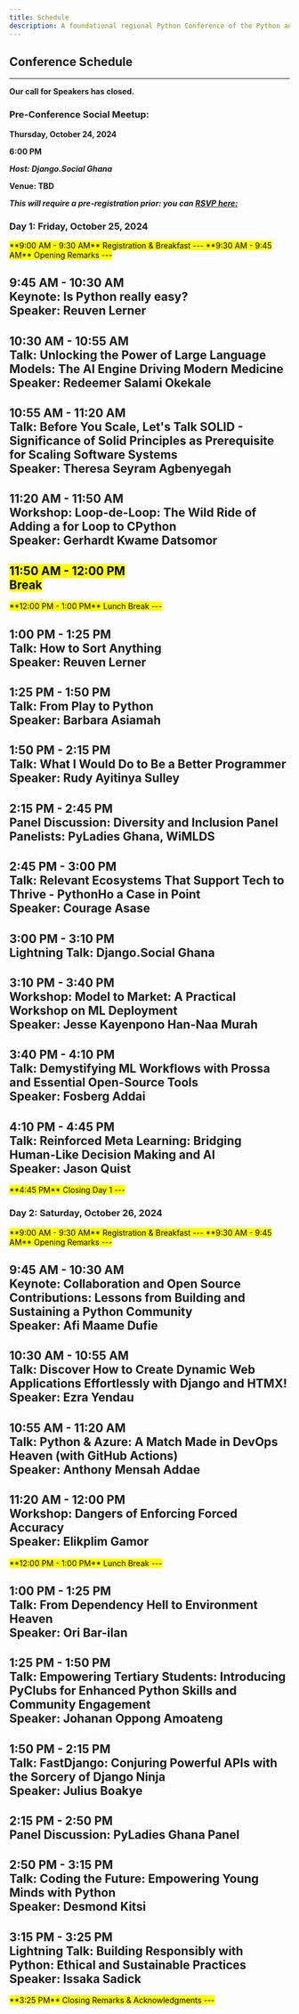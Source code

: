 ```yaml
---
title: Schedule
description: A foundational regional Python Conference of the Python and developer community in Volta.
---
```


## Conference Schedule

---

**Our call for Speakers has closed.**

<!-- Program Schedule will be outlined once it becomes available

### Want to Speak at PythonHo Conference?

- Our Call for proposals is opened - <a href="https://www.papercall.io/cfps/6013/submissions/new" target="_blank">**Submit a talk**</a>

***The deadline for submissions is September 20, 2024. We will review all proposals and notify selected speakers by September 30, 2024.***

### What We are Looking For

We invite speakers from diverse backgrounds to submit proposals for talks that will inspire, educate, and engage our audience. Be it a seasoned speaker or new to presenting, we welcome your contributions. Below are some guidelines to help you craft your proposals:

### Topics of Interest:

- Python Fundamentals: Talks that cover basic to intermediate Python programming concepts, best practices, and coding tips.

- Advanced Python Techniques: Deep dives into advanced Python topics such as meta programming, decorators, and concurrency.

- Web Development: Insights into building web applications using frameworks like Django, Flask, and FastAPI.

- Data Science and Machine Learning: Sessions on data analysis, machine learning algorithms, data visualization, and tools like pandas, scikit-learn, and TensorFlow.

- Automation and DevOps: Presentations on using Python for automation, scripting, CI/CD pipelines, and infrastructure as code.

- Open Source Contributions: Stories and tips on contributing to open source projects, managing open source communities, and the impact of open source software.

- Community and Mentorship: Discussions on building inclusive communities, mentoring new developers, Diversity and Inclusion and fostering collaboration.

- Industry Applications: Real-world case studies and applications of Python in various industries such as finance, healthcare, education, and more.

### Audience:

Our attendees range from beginners to advanced Python developers, including students, educators, researchers, and industry professionals. They are eager to learn about new tools, techniques, and best practices in Python development and related technologies.

### Proposal Guidelines

Title: A concise and engaging title for your talk.

Abstract: A brief description of your talk (150-200 words) that highlights what the audience will learn and why it is relevant.

Outline: A short outline of the key points you plan to cover.

Target Audience: Specify the experience level of your audience (beginner, intermediate, advanced) and any prerequisites for attending your session.

Bio: A short bio (50-100 words) about yourself, including your experience with Python and any previous speaking engagements.

### Submission Process

Please submit your proposals through our online submission form  <a href="https://www.papercall.io/cfps/6013/submissions/new" target="_blank">**here**</a>. The deadline for submissions is September 20, 2024. We will review all proposals and notify selected speakers by September 30, 2024.

### Speaker Benefits

Complimentary Admission: Free conference registration for all speakers.

Travel Stipend: Assistance with travel and accommodation expenses for out-of-town speakers.

Exposure: An opportunity to share your knowledge and expertise with a passionate and engaged audience.

Networking: Access to exclusive speaker events and networking opportunities with other industry leaders.

We look forward to receiving your proposals and hearing the unique perspectives and insights you have to share. Let’s make the 2024 PythonHo Conference an unforgettable event!

For any questions or further information, [please contact us at](mailto:ho@pythonghana.org) -->

### Pre-Conference Social Meetup:
**Thursday, October 24, 2024**

**6:00 PM**

***Host: Django.Social Ghana***

**Venue: TBD**

***This will require a pre-registration prior: you can [RSVP here:](https://tinyurl.com/pyho-24-django-social)***

### Day 1: Friday, October 25, 2024

<mark>
**9:00 AM - 9:30 AM**  
Registration & Breakfast  
---
</mark>

<mark>
**9:30 AM - 9:45 AM**  
Opening Remarks  
---
</mark>

**9:45 AM - 10:30 AM**  
**Keynote:** Is Python really easy?  
**Speaker:** Reuven Lerner  
---

**10:30 AM - 10:55 AM**  
**Talk:** Unlocking the Power of Large Language Models: The AI Engine Driving Modern Medicine  
**Speaker:** Redeemer Salami Okekale  
---

**10:55 AM - 11:20 AM**  
**Talk:** Before You Scale, Let's Talk SOLID - Significance of Solid Principles as Prerequisite for Scaling Software Systems  
**Speaker:** Theresa Seyram Agbenyegah  
---

**11:20 AM - 11:50 AM**  
**Workshop:** Loop-de-Loop: The Wild Ride of Adding a for Loop to CPython  
**Speaker:** Gerhardt Kwame Datsomor  
---

<mark>**11:50 AM - 12:00 PM**  
Break  
---
</mark>

<mark>
**12:00 PM - 1:00 PM**  
Lunch Break  
---
</mark>

**1:00 PM - 1:25 PM**  
**Talk:** How to Sort Anything  
**Speaker:** Reuven Lerner  
---

**1:25 PM - 1:50 PM**  
**Talk:** From Play to Python  
**Speaker:** Barbara Asiamah  
---

**1:50 PM - 2:15 PM**  
**Talk:** What I Would Do to Be a Better Programmer  
**Speaker:** Rudy Ayitinya Sulley  
---

**2:15 PM - 2:45 PM**  
**Panel Discussion:** Diversity and Inclusion Panel  
**Panelists:** PyLadies Ghana, WiMLDS  
---

**2:45 PM - 3:00 PM**  
**Talk:** Relevant Ecosystems That Support Tech to Thrive - PythonHo a Case in Point  
**Speaker:** Courage Asase  
---

**3:00 PM - 3:10 PM**  
**Lightning Talk:** Django.Social Ghana  
---

**3:10 PM - 3:40 PM**  
**Workshop:** Model to Market: A Practical Workshop on ML Deployment  
**Speaker:** Jesse Kayenpono Han-Naa Murah  
---

**3:40 PM - 4:10 PM**  
**Talk:** Demystifying ML Workflows with Prossa and Essential Open-Source Tools  
**Speaker:** Fosberg Addai  
---

**4:10 PM - 4:45 PM**  
**Talk:** Reinforced Meta Learning: Bridging Human-Like Decision Making and AI  
**Speaker:** Jason Quist  
---

<mark>
**4:45 PM**  
Closing Day 1  
---
</mark>

### Day 2: Saturday, October 26, 2024

<mark>
**9:00 AM - 9:30 AM**  
Registration & Breakfast  
---
</mark>

<mark>
**9:30 AM - 9:45 AM**  
Opening Remarks  
---
</mark>

**9:45 AM - 10:30 AM**  
**Keynote:** Collaboration and Open Source Contributions: Lessons from Building and Sustaining a Python Community  
**Speaker:** Afi Maame Dufie  
---

**10:30 AM - 10:55 AM**  
**Talk:** Discover How to Create Dynamic Web Applications Effortlessly with Django and HTMX!  
**Speaker:** Ezra Yendau  
---

**10:55 AM - 11:20 AM**  
**Talk:** Python & Azure: A Match Made in DevOps Heaven (with GitHub Actions)  
**Speaker:** Anthony Mensah Addae  
---

**11:20 AM - 12:00 PM**  
**Workshop:** Dangers of Enforcing Forced Accuracy  
**Speaker:** Elikplim Gamor  
---

<mark>
**12:00 PM - 1:00 PM**  
Lunch Break  
---
</mark>

**1:00 PM - 1:25 PM**  
**Talk:** From Dependency Hell to Environment Heaven  
**Speaker:** Ori Bar-ilan  
---

**1:25 PM - 1:50 PM**  
**Talk:** Empowering Tertiary Students: Introducing PyClubs for Enhanced Python Skills and Community Engagement  
**Speaker:** Johanan Oppong Amoateng  
---

**1:50 PM - 2:15 PM**  
**Talk:** FastDjango: Conjuring Powerful APIs with the Sorcery of Django Ninja  
**Speaker:** Julius Boakye  
---

**2:15 PM - 2:50 PM**  
**Panel Discussion:** PyLadies Ghana Panel  
---

**2:50 PM - 3:15 PM**  
**Talk:** Coding the Future: Empowering Young Minds with Python  
**Speaker:** Desmond Kitsi  
---

**3:15 PM - 3:25 PM**  
**Lightning Talk:** Building Responsibly with Python: Ethical and Sustainable Practices  
**Speaker:** Issaka Sadick  
---

<mark>
**3:25 PM**  
Closing Remarks & Acknowledgments  
---
</mark>

